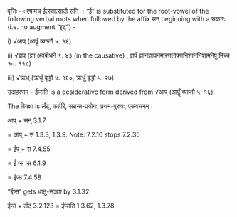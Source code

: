 

वृत्तिः --ः एषामच ईत्स्यात्सादौ सनि । “ई” is substituted for the root-vowel of the following verbal roots when followed by the affix सन् beginning with a सकारः (i.e. no augment “इट्”) -

i) √आप् (आपॢँ व्याप्तौ ५. १६)

ii) √ज्ञप् (ज्ञा अवबोधने ९. ४३ (in the causative) , ज्ञपँ ज्ञानज्ञापनमारणतोषणनिशाननिशामनेषु मिच्च १०. ११८)

iii) √ऋध् (ऋधुँ वृद्धौ ४. १६०, ऋधुँ वृद्धौ ५. २७).


उदाहरणम – ईप्सति is a desiderative form derived from √आप् (आपॢँ व्याप्तौ ५. १६).

The विवक्षा is लँट्, कर्तरि, सन्नन्त-प्रयोगः, प्रथम-पुरुषः, एकवचनम्।

आप् + सन् 3.1.7

= आप् + स 1.3.3, 1.3.9. Note: 7.2.10 stops 7.2.35

= ईप् + स 7.4.55

= ई प्स प्स 6.1.9

= ईप्स 7.4.58

“ईप्स” gets धातु-सञ्ज्ञा by 3.1.32


ईप्स + लँट् 3.2.123 = ईप्सति 1.3.62, 1.3.78

